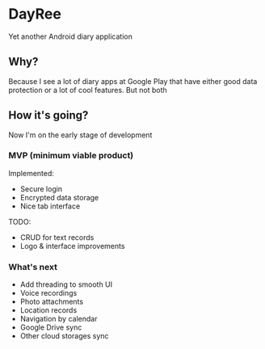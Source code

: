 # DayRee
Yet another Android diary application

## Why?
Because I see a lot of diary apps at Google Play that have either good data protection or a lot of cool features. But not both

## How it's going?
Now I'm on the early stage of development

### MVP (minimum viable product)
Implemented:
* Secure login
* Encrypted data storage
* Nice tab interface

TODO:
* CRUD for text records
* Logo & interface improvements

### What's next
* Add threading to smooth UI
* Voice recordings
* Photo attachments
* Location records
* Navigation by calendar
* Google Drive sync
* Other cloud storages sync